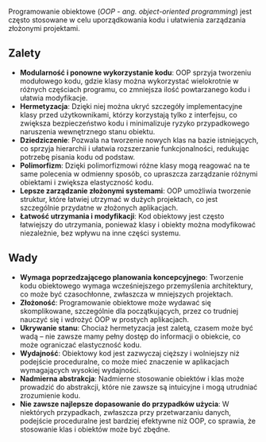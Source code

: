 Programowanie obiektowe (*OOP - ang. object-oriented programming*) jest często stosowane w celu uporządkowania kodu i ułatwienia zarządzania złożonymi projektami.

## Zalety

- **Modularność i ponowne wykorzystanie kodu**: OOP sprzyja tworzeniu modułowego kodu, gdzie klasy można wykorzystać wielokrotnie w różnych częściach programu, co zmniejsza ilość powtarzanego kodu i ułatwia modyfikacje.
- **Hermetyzacja**: Dzięki niej można ukryć szczegóły implementacyjne klasy przed użytkownikami, którzy korzystają tylko z interfejsu, co zwiększa bezpieczeństwo kodu i minimalizuje ryzyko przypadkowego naruszenia wewnętrznego stanu obiektu.
- **Dziedziczenie**: Pozwala na tworzenie nowych klas na bazie istniejących, co sprzyja hierarchii i ułatwia rozszerzanie funkcjonalności, redukując potrzebę pisania kodu od podstaw.
- **Polimorfizm**: Dzięki polimorfizmowi różne klasy mogą reagować na te same polecenia w odmienny sposób, co upraszcza zarządzanie różnymi obiektami i zwiększa elastyczność kodu.
- **Lepsze zarządzanie złożonymi systemami**: OOP umożliwia tworzenie struktur, które łatwiej utrzymać w dużych projektach, co jest szczególnie przydatne w złożonych aplikacjach.
- **Łatwość utrzymania i modyfikacji**: Kod obiektowy jest często łatwiejszy do utrzymania, ponieważ klasy i obiekty można modyfikować niezależnie, bez wpływu na inne części systemu.

## Wady

- **Wymaga poprzedzającego planowania koncepcyjnego**: Tworzenie kodu obiektowego wymaga wcześniejszego przemyślenia architektury, co może być czasochłonne, zwłaszcza w mniejszych projektach.
- **Złożoność**: Programowanie obiektowe może wydawać się skomplikowane, szczególnie dla początkujących, przez co trudniej nauczyć się i wdrożyć OOP w prostych aplikacjach.
- **Ukrywanie stanu**: Chociaż hermetyzacja jest zaletą, czasem może być wadą – nie zawsze mamy pełny dostęp do informacji o obiekcie, co może ograniczać elastyczność kodu.
- **Wydajność**: Obiektowy kod jest zazwyczaj cięższy i wolniejszy niż podejście proceduralne, co może mieć znaczenie w aplikacjach wymagających wysokiej wydajności.
- **Nadmierna abstrakcja**: Nadmierne stosowanie obiektów i klas może prowadzić do abstrakcji, które nie zawsze są intuicyjne i mogą utrudniać zrozumienie kodu.
- **Nie zawsze najlepsze dopasowanie do przypadków użycia**: W niektórych przypadkach, zwłaszcza przy przetwarzaniu danych, podejście proceduralne jest bardziej efektywne niż OOP, co sprawia, że stosowanie klas i obiektów może być zbędne.